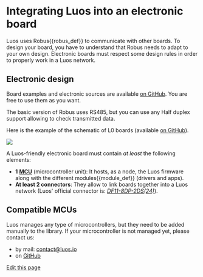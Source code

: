 # Integrating Luos into an electronic board
Luos uses <span class="cust_tooltip">Robus<span class="cust_tooltiptext">{{robus_def}}</span></span> to communicate with other boards. To design your board, you have to understand that Robus needs to adapt to your own design.
Electronic boards must respect some design rules in order to properly work in a Luos network.

## Electronic design
Board examples and electronic sources are available <a href="https://github.com/Luos-io/Examples/tree/master/Projects" target="_blank">on GitHub</a>. You are free to use them as you want.

The basic version of Robus uses RS485, but you can use any Half duplex support allowing to check transmitted data.

Here is the example of the schematic of L0 boards (available <a href="https://github.com/Luos-io/Examples/tree/master/Projects/0_electronics_basis/l0" target="_blank">on GitHub</a>).

![]({{img_path}}/L0_sch.png)

A Luos-friendly electronic board must contain *at least* the following elements:
 - **1** <a href="https://en.wikipedia.org/wiki/Microcontroller" target="_blank">**MCU**</a> (microcontroller unit): It hosts, as a node, the Luos firmware along with the different <span class="cust_tooltip">modules<span class="cust_tooltiptext">{{module_def}}</span></span> (drivers and apps).
 - **At least 2 connectors**: They allow to link boards together into a Luos network (Luos' official connector is: <a href="https://octopart.com/df11-8dp-2ds%2824%29-hirose-39521447" target="_blank">*DF11-8DP-2DS(24)*</a>).

 ## Compatible MCUs
 Luos manages any type of microcontrollers, but they need to be added manually to the library. If your microcontroller is not managed yet, please contact us:
  - by mail: contact@luos.io
  - on <a href="https://github.com/Luos-io/Luos/issues/new?assignees=nicolas-rabault&labels=porting&template=porting-request.md&title=%5BMCU+PORTING%5D+" target="_blank">GitHub</a>

<div class="cust_edit_page"><a href="https://{{gh_path}}/pages/low/electronic-design.md">Edit this page</a></div>
